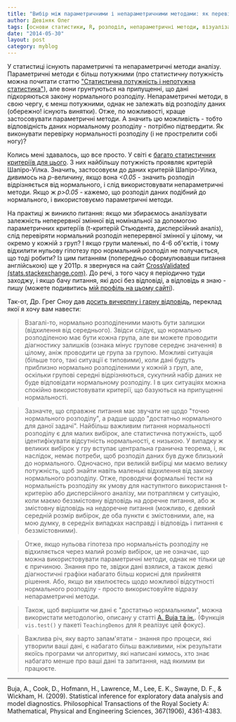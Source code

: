 ```yaml
---
title: "Вибір між параметричними і непараметричними методами: як перевірити нормальність розподілу"
author: Девіняк Олег
tags: [основи статистики, R, розподіл, непараметричні методи, візуалізація]
date: "2014-05-30"
layout: post
category: myblog
---
```


У статистиці існують параметричні та непараметричні методи аналізу. Параметричні методи є більш потужними (про статистичну потужність можна почитати статтю ["Статистична потужність і непотужна статистика"](http://stat.org.ua/blog/donewrong/unpowered-statistics/)), але вони грунтуються на припущенні, що дані підкоряються закону нормального розподілу. Непараметричні методи, в свою чергу, є менш потужними, однак не залежать від розподілу даних (обережно! існують винятки). Отже, по можливості, краще застосовувати параметричні методи. А значить цю можливість - тобто відповідність даних нормальному розподілу - потрібно підтвердити. Як виконувати перевірку нормальності розподілу (і не прострелити собі ногу)?

Колись мені здавалось, що все просто. У світі є [багато статистичних критеріїв для цього](http://en.wikipedia.org/wiki/Category%3aNormality_tests). З них найбільшу потужність проявляє критерій Шапіро-Уілка. Значить, застосовуєм до даних критерій Шапіро-Уілка, дивимось на *р*-величину, якщо вона *<0.05* - значить розподіл відрізняється від нормального, і слід використовувати непараметричні методи. Якщо ж *р>0.05* - кажемо, що розподіл даних подібний до нормального, і використовуємо параметричні методи. 

На практиці ж виникло питання: якщо ми збираємось аналізувати залежність неперервної змінної від номінальної за допомогою параметричних критеріїв (t-критерій Стьюдента, дисперсійний аналіз), слід перевіряти нормальний розподіл неперервної змінної у цілому, чи окремо у кожній з груп? І якщо групи маленькі, по 4-6 об'єктів, і тому відхилити нульову гіпотезу про нормальний розподіл не получається, що тоді робити? Із цим питанням (попередньо сформулювавши питання англійською) ще у 2011р. я звернувся на сайт [CrossValidated (stats.stackexchange.com)](http://stats.stackexchange.com). До речі, з того часу я періодично туди заходжу, і якщо бачу питання, які досі без відповіді, а відповідь я знаю - пишу (можете подивитись [мій профіль на цьому сайті](http://stats.stackexchange.com/users/8165/o-devinyak)).

Так-от, Др. Грег Сноу дав [досить вичерпну і гарну відповідь](http://stats.stackexchange.com/questions/20177/what-have-to-be-normally-distributed-groups-or-whole-sample), переклад якої я хочу вам навести:

> Взагалі-то, нормально розподіленими мають бути залишки (відхилення від середнього). Звідси слідує, що нормально розподіленою має бути кожна група, але ви можете проводити діагностику залишків (ознака мінус групове середнє значення) в цілому, аніж проводити це група за групою. Можливі ситуація (більше того, такі ситуації є типовими), коли дані будуть приблизно нормально розподіленими у кожній з груп, але, оскільки групові середні відрізняються, сукупний набір даних не буде відповідати нормальному розподілу. І в цих ситуаціях можна спокійно використовувати критерії, що базуються на припущенні нормальності. 

> Зазначте, що справжнє питання має звучати не щодо "точно нормального розподілу", а радше щодо "достатньо нормального для даної задачі". Найбільш важливим питання нормальності розподілу є для малих вибірок, але статистична потужність, щоб ідентифікувати відсутність нормальності, є низькою. У випадку ж великих вибірок у гру вступає центральна гранична теорема, і, як наслідок, немає потреби, щоб розподіл даних був дуже близький до нормального. Одночасно, при великій вибірці ми маємо велику потужність, щоб знайти навіть маленькі відхилення від закону нормального розподілу. Отже, проводячи формальні тести на нормальність розподілу як умову для наступнтого використання t-критерію або дисперсійного аналізу, ми потрапляєм у ситуацію, коли маємо беззмістовну відповідь на доречне питання, або ж змістовну відповідь на недоречне питання (можливо, є деякий середній розмір вибірок, де оба пункти є змістовними, але, на мою думку, в середніх випадках насправді і відповідь і питання є беззмістовними).

> Отже, якщо нульова гіпотеза про нормальність розподілу не відхиляється через малий розмір вибірок, це не означає, що можна використовувати параметричні методи, однак не тільки це є причиною. Знання про те, звідки дані взялися, а також деякі діагностичні графіки набагато більш корисні для прийнятя рішення. Або, якщо ви хвилюєтесь щодо можливої відсутності нормального розподілу - просто використовуйте відразу непараметричні методи.

> Також, щоб вирішити чи дані є "достатньо нормальними", можна використати методологію, описану у статті <a href="#buja">A. Buja та ін.</a>. (Функція `vis.test()` у пакеті `TeachingDemos` для `R` реалізує цей фокус).

> Важлива річ, яку варто запам'ятати - знання про процеси, які утворили ваші дані, є набагато більш важливими, ніж результати якоїсь програми чи алгоритму, які написані кимось, хто знає набагато менше про ваші дані та запитання, над якимим ви працюєте.

___

<div class="nohover">
<a name="buja", id="anchor">Buja, A., Cook, D., Hofmann, H., Lawrence, M., Lee, E. K., Swayne, D. F., & Wickham, H. (2009). Statistical inference for exploratory data analysis and model diagnostics. Philosophical Transactions of the Royal Society A: Mathematical, Physical and Engineering Sciences, 367(1906), 4361-4383.</a>
</div>


